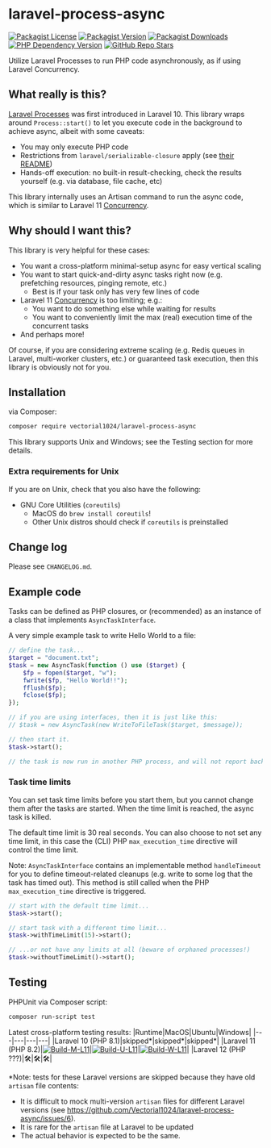 # laravel-process-async
[![Packagist License][packagist-license-image]][packagist-url]
[![Packagist Version][packagist-version-image]][packagist-url]
[![Packagist Downloads][packagist-downloads-image]][packagist-stats-url]
[![PHP Dependency Version][php-version-image]][packagist-url]
[![GitHub Repo Stars][github-stars-image]][github-repo-url]

Utilize Laravel Processes to run PHP code asynchronously, as if using Laravel Concurrency.

## What really is this?
[Laravel Processes](https://laravel.com/docs/10.x/processes) was first introduced in Laravel 10. This library wraps around `Process::start()` to let you execute code in the background to achieve async, albeit with some caveats:
- You may only execute PHP code
- Restrictions from `laravel/serializable-closure` apply (see [their README](https://github.com/laravel/serializable-closure))
- Hands-off execution: no built-in result-checking, check the results yourself (e.g. via database, file cache, etc)

This library internally uses an Artisan command to run the async code, which is similar to Laravel 11 [Concurrency](https://laravel.com/docs/11.x/concurrency).

## Why should I want this?
This library is very helpful for these cases:
- You want a cross-platform minimal-setup async for easy vertical scaling
- You want to start quick-and-dirty async tasks right now (e.g. prefetching resources, pinging remote, etc.)
  - Best is if your task only has very few lines of code
- Laravel 11 [Concurrency](https://laravel.com/docs/11.x/concurrency) is too limiting; e.g.:
  - You want to do something else while waiting for results
  - You want to conveniently limit the max (real) execution time of the concurrent tasks
- And perhaps more!

Of course, if you are considering extreme scaling (e.g. Redis queues in Laravel, multi-worker clusters, etc.) or guaranteed task execution, then this library is obviously not for you.

## Installation
via Composer:

```sh
composer require vectorial1024/laravel-process-async
```

This library supports Unix and Windows; see the Testing section for more details.

### Extra requirements for Unix
If you are on Unix, check that you also have the following:
- GNU Core Utilities (`coreutils`)
  - MacOS do `brew install coreutils`!
  - Other Unix distros should check if `coreutils` is preinstalled

## Change log
Please see `CHANGELOG.md`.

## Example code
Tasks can be defined as PHP closures, or (recommended) as an instance of a class that implements `AsyncTaskInterface`.

A very simple example task to write Hello World to a file:

```php
// define the task...
$target = "document.txt";
$task = new AsyncTask(function () use ($target) {
    $fp = fopen($target, "w");
    fwrite($fp, "Hello World!!");
    fflush($fp);
    fclose($fp);
});

// if you are using interfaces, then it is just like this:
// $task = new AsyncTask(new WriteToFileTask($target, $message));

// then start it.
$task->start();

// the task is now run in another PHP process, and will not report back to this PHP process.
```

### Task time limits
You can set task time limits before you start them, but you cannot change them after the tasks are started. When the time limit is reached, the async task is killed.

The default time limit is 30 real seconds. You can also choose to not set any time limit, in this case the (CLI) PHP `max_execution_time` directive will control the time limit.

Note: `AsyncTaskInterface` contains an implementable method `handleTimeout` for you to define timeout-related cleanups (e.g. write to some log that the task has timed out). This method is still called when the PHP `max_execution_time` directive is triggered.

```php
// start with the default time limit...
$task->start();

// start task with a different time limit...
$task->withTimeLimit(15)->start();

// ...or not have any limits at all (beware of orphaned processes!)
$task->withoutTimeLimit()->start();
```

## Testing
PHPUnit via Composer script:
```sh
composer run-script test
```

<!---
We also include MacOS on top of Ubuntu so that the devs (usually using Mac) can see for themselves it also works.
--->

Latest cross-platform testing results:
|Runtime|MacOS|Ubuntu|Windows|
|---|---|---|---|
|Laravel 10 (PHP 8.1)|skipped*|skipped*|skipped*|
|Laravel 11 (PHP 8.2)|[![Build-M-L11][build-m-l11-image]][build-m-l11-url]|[![Build-U-L11][build-u-l11-image]][build-u-l11-url]|[![Build-W-L11][build-w-l11-image]][build-w-l11-url]|
|Laravel 12 (PHP ???)|🛠️|🛠️|🛠️|

\*Note: tests for these Laravel versions are skipped because they have old `artisan` file contents:
- It is difficult to mock multi-version `artisan` files for different Laravel versions (see https://github.com/Vectorial1024/laravel-process-async/issues/6).
- It is rare for the `artisan` file at Laravel to be updated
- The actual behavior is expected to be the same.

[packagist-url]: https://packagist.org/packages/vectorial1024/laravel-process-async
[packagist-stats-url]: https://packagist.org/packages/vectorial1024/laravel-process-async/stats
[github-repo-url]: https://github.com/Vectorial1024/laravel-process-async

[build-m-l11-url]: https://github.com/Vectorial1024/laravel-process-async/actions/workflows/macos_l11.yml
[build-m-l11-image]: https://img.shields.io/github/actions/workflow/status/Vectorial1024/laravel-process-async/macos_l11.yml?style=plastic

[build-u-l11-url]: https://github.com/Vectorial1024/laravel-process-async/actions/workflows/ubuntu_l11.yml
[build-u-l11-image]: https://img.shields.io/github/actions/workflow/status/Vectorial1024/laravel-process-async/ubuntu_l11.yml?style=plastic

[build-w-l11-url]: https://github.com/Vectorial1024/laravel-process-async/actions/workflows/windows_l11.yml
[build-w-l11-image]: https://img.shields.io/github/actions/workflow/status/Vectorial1024/laravel-process-async/windows_l11.yml?style=plastic

[packagist-license-image]: https://img.shields.io/packagist/l/vectorial1024/laravel-process-async?style=plastic
[packagist-version-image]: https://img.shields.io/packagist/v/vectorial1024/laravel-process-async?style=plastic
[packagist-downloads-image]: https://img.shields.io/packagist/dm/vectorial1024/laravel-process-async?style=plastic
[php-version-image]: https://img.shields.io/packagist/dependency-v/vectorial1024/laravel-process-async/php?style=plastic&label=PHP
[github-stars-image]: https://img.shields.io/github/stars/vectorial1024/laravel-process-async

